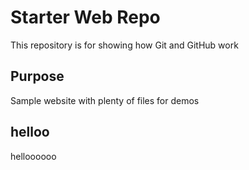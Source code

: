 # Starter Web Repo

This repository is for showing how Git and GitHub work

## Purpose

Sample website with plenty of files for demos

## helloo

helloooooo